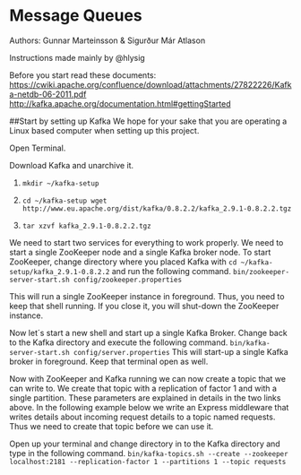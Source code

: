 # Message Queues

Authors: Gunnar Marteinsson & Sigurður Már Atlason

Instructions made mainly by @hlysig

Before you start read these documents:
https://cwiki.apache.org/confluence/download/attachments/27822226/Kafka-netdb-06-2011.pdf
http://kafka.apache.org/documentation.html#gettingStarted

##Start by setting up Kafka
We hope for your sake that you are operating a Linux based computer when setting up this project.

Open Terminal.

Download Kafka and unarchive it.
1. ```mkdir ~/kafka-setup```

2. ```cd ~/kafka-setup wget http://www.eu.apache.org/dist/kafka/0.8.2.2/kafka_2.9.1-0.8.2.2.tgz```

3. ```tar xzvf kafka_2.9.1-0.8.2.2.tgz```

We need to start two services for everything to work properly. We need to start a single ZooKeeper node and a single Kafka broker node.
To start ZooKeeper, change directory where you placed Kafka with ```cd ~/kafka-setup/kafka_2.9.1-0.8.2.2``` and run the following command.
```bin/zookeeper-server-start.sh config/zookeeper.properties ```

This will run a single ZooKeeper instance in foreground. Thus, you need to keep that shell running. If you close it, you will shut-down the ZooKeeper instance.

Now let´s start a new shell and start up a single Kafka Broker. Change back to the Kafka directory and execute the following command.
```bin/kafka-server-start.sh config/server.properties```
This will start-up a single Kafka broker in foreground. Keep that terminal open as well.

Now with ZooKeeper and Kafka running we can now create a topic that we can write to. We create that topic with a replication of factor 1 and with a single partition. These parameters are explained in details in the two links above. In the following example below we write an Express middleware that writes details about incoming request details to a topic named requests. Thus we need to create that topic before we can use it.

Open up your terminal and change directory in to the Kafka directory and type in the following command.
```bin/kafka-topics.sh --create --zookeeper localhost:2181 --replication-factor 1 --partitions 1 --topic requests ```

